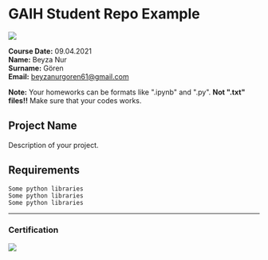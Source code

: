# GAIH Student Repo Example
![](img/newlogo.png)

**Course Date:** 09.04.2021  
**Name:** Beyza Nur  
**Surname:** Gören  
**Email:** beyzanurgoren61@gmail.com  

**Note:** Your homeworks can be formats like ".ipynb" and ".py". **Not ".txt" files!!** Make sure that your codes works.  

## Project Name
Description of your project.

## Requirements
```
Some python libraries
Some python libraries
Some python libraries
```
---

### Certification
![](img/TopLearnerCertificate.png)

